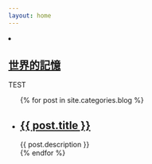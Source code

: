 ```yaml
---
layout: home
---
```


<section class="index-content blog">
  <li class="home-head">
    <h1 class="home-head-title">
      <a href="/"><span>世界的記憶</span></a>
    </h1>
    <!--
        <li style="text-align:right"><a href="/test"><span>Love</span></a></li>
    -->
    <div class="divider"></div>
    <div class="home-head-summary">TEST</div>
  </li>

  <ul class="artical-list">
  {% for post in site.categories.blog %}
    <li>
      <h2><a href="{{ post.url }}">{{ post.title }}</a></h2>
        <div class="title-desc">{{ post.description }}</div>
    </li>
  {% endfor %}
  </ul>

  <div class="aside"></div>

</section>


